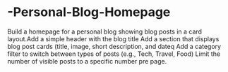 # -Personal-Blog-Homepage
Build a homepage for a personal blog showing blog posts in a card layout.Add a simple header with the blog title Add a section that displays blog post cards (title, image, short description, and dateq  Add a category filter to switch between types of posts (e.g., Tech, Travel, Food) Limit the number of visible posts to a specific number pre page.
